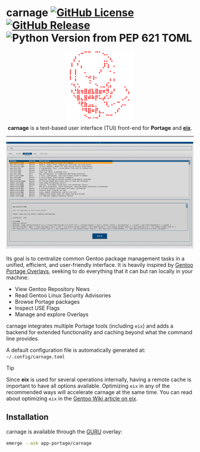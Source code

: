 # carnage [![GitHub License](https://img.shields.io/github/license/dsafxP/carnage)](LICENSE) [![GitHub Release](https://img.shields.io/github/v/release/dsafxP/carnage)](https://github.com/dsafxP/carnage/releases) ![Python Version from PEP 621 TOML](https://img.shields.io/python/required-version-toml?tomlFilePath=https%3A%2F%2Fraw.githubusercontent.com%2FdsafxP%2Fcarnage%2Fmain%2Fpyproject.toml)

<div align="center">

![carnage logo](./assets/carnage.svg)

**carnage** is a text-based user interface (TUI) front-end for **Portage** and [**eix**](https://wiki.gentoo.org/wiki/Eix).

---

<img src="./.github/carnage_alacritty_textual-light.webp" alt="Preview" width="700">

</div>

Its goal is to centralize common Gentoo package management tasks in a unified, efficient, and user-friendly interface. It is heavily inspired by [Gentoo Portage Overlays](https://gpo.zugaina.org/), seeking to do everything that it can but ran locally in your machine:

- View Gentoo Repository News
- Read Gentoo Linux Security Advisories
- Browse Portage packages
- Inspect USE Flags
- Manage and explore Overlays

carnage integrates multiple Portage tools (including `eix`) and adds a backend for extended functionality and caching beyond what the command line provides.

A default configuration file is automatically generated at: `~/.config/carnage.toml`

> [!TIP]
> Since **eix** is used for several operations internally, having a remote cache is important to have all options available. Optimizing `eix` in any of the recommended ways will accelerate carnage at the same time. You can read about optimizing `eix` in the [Gentoo Wiki article on eix](https://wiki.gentoo.org/wiki/Eix).

## Installation

carnage is available through the [GURU](https://wiki.gentoo.org/wiki/Project:GURU) overlay:

```bash
emerge --ask app-portage/carnage
```
